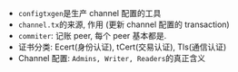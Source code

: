 * `configtxgen`是生产 channel 配置的工具
* `channel.tx`的来源, 作用 (更新 channel 配置的 transaction)
* `commiter`: 记账 peer, 每个 peer 基本都是.
* 证书分类: Ecert(身份认证), tCert(交易认证), Tls(通信认证)
* Channel 配置: `Admins, Writer, Readers`的真正含义
